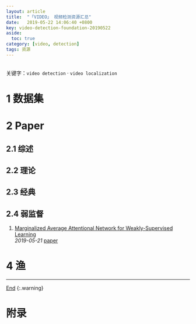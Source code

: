 ```yaml
---
layout: article
title:  "「VIDEO」 视频检测资源汇总"
date:   2019-05-22 14:06:40 +0800
key: video-detection-foundation-20190522
aside:
  toc: true
category: [video, detection]
tags: 资源
---
```

<span id='head'></span>  
关键字：`video detection` · `video localization`          


<!--more-->

# 1 数据集

# 2 Paper
## 2.1 综述

## 2.2 理论

## 2.3 经典

## 2.4 弱监督    
1. [Marginalized Average Attentional Network for Weakly-Supervised Learning](http://cn.arxiv.org/abs/1905.08586)   
*2019-05-21* [paper](https://arxiv.org/abs/1905.08586)   



# 4 渔
-------------------  
[End](#head)
{:.warning}  


# 附录
